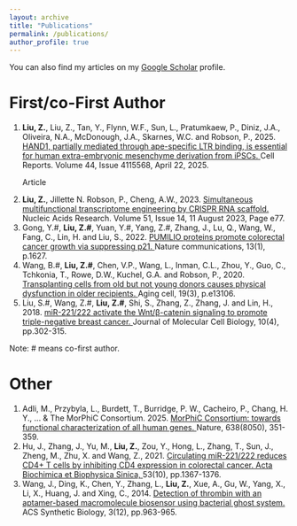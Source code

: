 ```yaml
---
layout: archive
title: "Publications"
permalink: /publications/
author_profile: true
---
```

You can also find my articles on my <u><a href="https://scholar.google.com/citations?user=GDpQkjIAAAAJ&hl=en">Google Scholar</a></u> profile.

<!---
{% for post in site.publications reversed %}
  {% include archive-single.html %}
{% endfor %}
--->

<h1>First/co-First Author</h1>
<ol>

<li> <b>Liu, Z.</b>, Liu, Z., Tan, Y., Flynn, W.F., Sun, L., Pratumkaew, P., Diniz, J.A., Oliveira, N.A., McDonough, J.A., Skarnes, W.C. and Robson, P., 2025. <a href="https://doi.org/10.1016/j.celrep.2025.115568"> HAND1, partially mediated through ape-specific LTR binding, is essential for human extra-embryonic mesenchyme derivation from iPSCs. </a> Cell Reports. Volume 44, Issue 4115568, April 22, 2025. </li>

Article

<li> <b>Liu, Z.</b>, Jillette N. Robson, P., Cheng, A.W., 2023. <a href="https://doi.org/10.1093/nar/gkad547"> Simultaneous multifunctional transcriptome engineering by CRISPR RNA scaffold. </a> Nucleic Acids Research.  Volume 51, Issue 14, 11 August 2023, Page e77. </li>

<li> Gong, Y.#, <b>Liu, Z.#</b>, Yuan, Y.#, Yang, Z.#, Zhang, J., Lu, Q., Wang, W., Fang, C., Lin, H. and Liu, S., 2022. <a href="https://doi.org/10.1038/s41467-022-29309-1"> PUMILIO proteins promote colorectal cancer growth via suppressing p21. </a> Nature communications, 13(1), p.1627. </li>

<li> Wang, B.#, <b>Liu, Z.#</b>, Chen, V.P., Wang, L., Inman, C.L., Zhou, Y., Guo, C., Tchkonia, T., Rowe, D.W., Kuchel, G.A. and Robson, P., 2020. <a href="https://doi.org/10.1111/acel.13106">Transplanting cells from old but not young donors causes physical dysfunction in older recipients. </a> Aging cell, 19(3), p.e13106. </li>

<li> Liu, S.#, Wang, Z.#, <b>Liu, Z.#</b>, Shi, S., Zhang, Z., Zhang, J. and Lin, H., 2018. <a href="https://doi.org/10.1093/jmcb/mjy041">miR-221/222 activate the Wnt/β-catenin signaling to promote triple-negative breast cancer. </a> Journal of Molecular Cell Biology, 10(4), pp.302-315. </li>

</ol>

Note: # means co-first author. 



<h1>Other</h1>
<ol>

<li> Adli, M., Przybyla, L., Burdett, T., Burridge, P. W., Cacheiro, P., Chang, H. Y., ... & The MorPhiC Consortium. 2025. <a href="https://doi.org/10.1038/s41586-024-08243-w"> MorPhiC Consortium: towards functional characterization of all human genes. </a> Nature, 638(8050), 351-359. </li>

<li> Hu, J., Zhang, J., Yu, M., <b>Liu, Z.</b>, Zou, Y., Hong, L., Zhang, T., Sun, J., Zheng, M., Zhu, X. and Wang, Z., 2021. <a href="https://doi.org/10.1093/abbs/gmab106">Circulating miR-221/222 reduces CD4+ T cells by inhibiting CD4 expression in colorectal cancer. Acta Biochimica et Biophysica Sinica, </a> 53(10), pp.1367-1376.</li>

<li> Wang, J., Ding, K., Chen, Y., Zhang, L., <b>Liu, Z.</b>, Xue, A., Gu, W., Yang, X., Li, X., Huang, J. and Xing, C., 2014. <a href="https://doi.org/10.1021/sb500018f">Detection of thrombin with an aptamer-based macromolecule biosensor using bacterial ghost system.</a> ACS Synthetic Biology, 3(12), pp.963-965.</li>

</ol>
